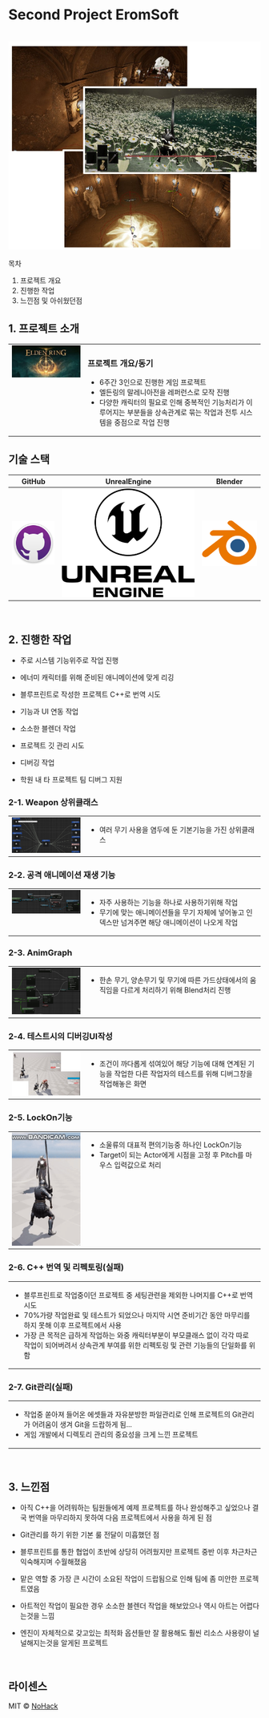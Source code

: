 # Second Project EromSoft

<p align="center">
  <br>
  <img src="./images/common/Thumbnail.jpg">
  <br>
</p>

목차

1. 프로젝트 개요
2. 진행한 작업
3. 느낀점 및 아쉬웠던점

## 1. 프로젝트 소개

<table>
  <tr>
    <td style="width: 30%; vertical-align: top;">
      <img src="./images/common/EldenRing.jpg" alt="EldenRing Thumbnail" style="width: 100%;">
    </td>
    <td style="width: 70%; vertical-align: top; text-align: left;">
      <h3>프로젝트 개요/동기</h3>
      <ul>
        <li>6주간 3인으로 진행한 게임 프로젝트</li>
		<li>엘든링의 말레니아전을 레퍼런스로 모작 진행</li>
		<li>다양한 캐릭터의 필요로 인해 중복적인 기능처리가 이루어지는 부분들을 상속관계로 묶는 작업과 전투 시스템을 중점으로 작업 진행</li>
      </ul>
    </td>
  </tr>
</table>

##

## 기술 스택

|	GitHub	|UnrealEngine|	Blender		|
| :------: 	| 	:------: |	:------: 	|
| ![github]	| 	![ue]	 |		![bd]	|

<br>

##

## 2. 진행한 작업

- 주로 시스템 기능위주로 작업 진행

- 에너미 캐릭터를 위해 준비된 애니메이션에 맞게 리깅

- 블루프린트로 작성한 프로젝트 C++로 번역 시도

- 기능과 UI 연동 작업

- 소소한 블렌더 작업

- 프로젝트 깃 관리 시도

- 디버깅 작업

- 학원 내 타 프로젝트 팀 디버그 지원


### 2-1. Weapon 상위클래스
<table>
  <tr>
    <td style="width: 30%; vertical-align: top;">
      <img src="./images/common/WeaponInheritance.jpg" alt="WeaponInheritance" style="width: 100%;">
    </td>
    <td style="width: 70%; vertical-align: top; text-align: left;">
      <ul>
        <li>여러 무기 사용을 염두에 둔 기본기능을 가진 상위클래스</li>
      </ul>
    </td>
  </tr>
</table>

### 2-2. 공격 애니메이션 재생 기능
<table>
  <tr>
    <td style="width: 30%; vertical-align: top;">
      <img src="./images/common/AttackAnimFunc.jpg" alt="AttackAnimFunc" style="width: 100%;">
    </td>
    <td style="width: 70%; vertical-align: top; text-align: left;">
      <ul>
        <li>자주 사용하는 기능을 하나로 사용하기위해 작업</li>
		<li>무기에 맞는 애니메이션들을 무기 자체에 넣어놓고 인덱스만 넘겨주면 해당 애니메이션이 나오게 작업</li>
      </ul>
    </td>
  </tr>
</table>

### 2-3. AnimGraph
<table>
  <tr>
    <td style="width: 30%; vertical-align: top;">
      <img src="./images/common/AnimGraph.jpg" alt="AnimGraph" style="width: 100%;">
    </td>
    <td style="width: 70%; vertical-align: top; text-align: left;">
      <ul>
        <li>한손 무기, 양손무기 및 무기에 따른 가드상태에서의 움직임을 다르게 처리하기 위해 Blend처리 진행</li>
      </ul>
    </td>
  </tr>
</table>

### 2-4. 테스트시의 디버깅UI작성
<table>
  <tr>
    <td style="width: 30%; vertical-align: top;">
      <img src="./images/common/Groggy_DebugUI.jpg" alt="Groggy_DebugUI" style="width: 100%;">
    </td>
    <td style="width: 70%; vertical-align: top; text-align: left;">
      <ul>
        <li>조건이 까다롭게 섞여있어 해당 기능에 대해 연계된 기능을 작업한 다른 작업자의 테스트를 위해 디버그창을 작업해놓은 화면</li>
      </ul>
    </td>
  </tr>
</table>

### 2-5. LockOn기능
<table>
  <tr>
    <td style="width: 30%; vertical-align: top;">
      <img src="./images/common/LockOn.gif" alt="LockOn" style="width: 100%;">
    </td>
    <td style="width: 70%; vertical-align: top; text-align: left;">
      <ul>
        <li>소울류의 대표적 편의기능중 하나인 LockOn기능</li>
		<li>Target이 되는 Actor에게 시점을 고정 후 Pitch를 마우스 입력값으로 처리</li>
      </ul>
    </td>
  </tr>
</table>

### 2-6. C++ 번역 및 리펙토링(실패)
<table>
  <tr>
    <td style="width: 100%; vertical-align: top; text-align: left;">
      <ul>
        <li>블루프린트로 작업중이던 프로젝트 중 세팅관련을 제외한 나머지를 C++로 번역시도</li>
		<li>70%가량 작업완료 및 테스트가 되었으나 마지막 시연 준비기간 동안 마무리를 하지 못해 이후 프로젝트에서 사용</li>
		<li>가장 큰 목적은 급하게 작업하는 와중 캐릭터부분이 부모클래스 없이 각각 따로 작업이 되어버려서 상속관계 부여를 위한 리펙토링 및 관련 기능들의 단일화를 위함</li>
      </ul>
    </td>
  </tr>
</table>

### 2-7. Git관리(실패)
<table>
  <tr>
    <td style="width: 100%; vertical-align: top; text-align: left;">
      <ul>
        <li>작업중 쏟아져 들어온 에셋들과 자유분방한 파일관리로 인해 프로젝트의 Git관리가 어려움이 생겨 Git을 드랍하게 됨...</li>
		<li>게임 개발에서 디렉토리 관리의 중요성을 크게 느낀 프로젝트</li>
      </ul>
    </td>
  </tr>
</table>

<br>

##

## 3. 느낀점

- 아직 C++을 어려워하는 팀원들에게 예제 프로젝트를 하나 완성해주고 싶었으나 결국 번역을 마무리하지 못하여 다음 프로젝트에서 사용을 하게 된 점

- Git관리를 하기 위한 기본 룰 전달이 미흡했던 점

- 블루프린트를 통한 협업이 초반에 상당히 어려웠지만 프로젝트 중반 이후 차근차근 익숙해지며 수월해졌음

- 맡은 역할 중 가장 큰 시간이 소요된 작업이 드랍됨으로 인해 팀에 좀 미안한 프로젝트였음

- 아트적인 작업이 필요한 경우 소소한 블렌더 작업을 해보았으나 역시 아트는 어렵다는것을 느낌

- 엔진이 자체적으로 갖고있는 최적화 옵션들만 잘 활용해도 훨씬 리소스 사용량이 널널해지는것을 알게된 프로젝트

<p align="justify">

</p>

<br>

## 라이센스

MIT &copy; [NoHack](mailto:lbjp114@gmail.com)

<!-- Stack Icon Refernces -->

[git]: /images/stack/Git.svg
[github]: /images/stack/GithubDesktop.svg
[ue]: /images/stack/UnrealEngine.svg
[bd]: /images/stack/Blender.svg
